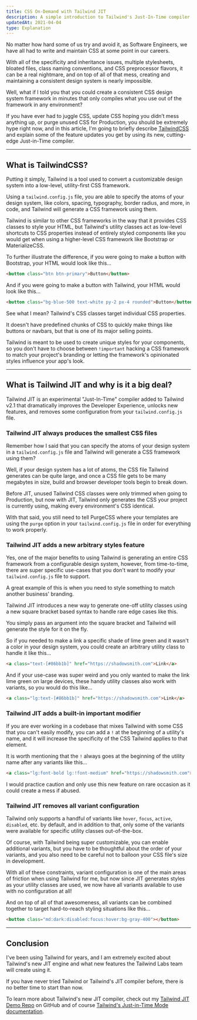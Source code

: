 ```yaml
---
title: CSS On-Demand with Tailwind JIT
description: A simple introduction to Tailwind's Just-In-Time compiler.
updatedAt: 2021-04-04
type: Explanation
---
```


No matter how hard some of us try and avoid it, as Software Engineers, we have all had to write and maintain CSS at some point in our careers.

With all of the specificity and inheritance issues, multiple stylesheets, bloated files, class naming conventions, and CSS preprocessor flavors, it can be a real nightmare, and on top of all of that mess, creating and maintaining a consistent design system is nearly impossible.

Well, what if I told you that you could create a consistent CSS design system framework in minutes that only compiles what you use out of the framework in any environment?

If you have ever had to juggle CSS, update CSS hoping you didn’t mess anything up, or purge unused CSS for Production, you should be extremely hype right now, and in this article, I'm going to briefly describe [TailwindCSS](https://tailwindcss.com) and explain some of the feature updates you get by using its new, cutting-edge Just-in-Time compiler.

---

## What is TailwindCSS?

Putting it simply, Tailwind is a tool used to convert a customizable design system into a low-level, utility-first CSS framework.

Using a `tailwind.config.js` file, you are able to specify the atoms of your design system, like colors, spacing, typography, border radius, and more, in code, and Tailwind will generate a CSS framework using them.

Tailwind is similar to other CSS frameworks in the way that it provides CSS classes to style your HTML, but Tailwind's utility classes act as low-level shortcuts to CSS properties instead of entirely styled components like you would get when using a higher-level CSS framework like Bootstrap or MaterializeCSS.

To further illustrate the difference, if you were going to make a button with Bootstrap, your HTML would look like this...

```html
<button class="btn btn-primary">Button</button>
```

And if you were going to make a button with Tailwind, your HTML would look like this...

```html
<button class="bg-blue-500 text-white py-2 px-4 rounded">Button</button>
```

See what I mean? Tailwind's CSS classes target individual CSS properties.

It doesn't have predefined chunks of CSS to quickly make things like buttons or navbars, but that is one of its major selling points.

Tailwind is meant to be used to create unique styles for your components, so you don't have to choose between `!important` hacking a CSS framework to match your project's branding or letting the framework's opinionated styles influence your app's look.

---

## What is Tailwind JIT and why is it a big deal?

Tailwind JIT is an experimental "Just-In-Time" compiler added to Tailwind v2.1 that dramatically improves the Developer Experience, unlocks new features, and removes some configuration from your `tailwind.config.js` file.

### Tailwind JIT always produces the smallest CSS files

Remember how I said that you can specify the atoms of your design system in a `tailwind.config.js` file and Tailwind will generate a CSS framework using them?

Well, if your design system has a lot of atoms, the CSS file Tailwind generates can be quite large, and once a CSS file gets to be many megabytes in size, build and browser developer tools begin to break down.

Before JIT, unused Tailwind CSS classes were only trimmed when going to Production, but now with JIT, Tailwind only generates the CSS your project is currently using, making every environment's CSS identical.

With that said, you still need to tell PurgeCSS where your templates are using the `purge` option in your `tailwind.config.js` file in order for everything to work properly.

### Tailwind JIT adds a new arbitrary styles feature

Yes, one of the major benefits to using Tailwind is generating an entire CSS framework from a configurable design system, however, from time-to-time, there are super specific use-cases that you don't want to modify your `tailwind.config.js` file to support.

A great example of this is when you need to style something to match another business' branding.

Tailwind JIT introduces a new way to generate one-off utility classes using a new square bracket based syntax to handle rare edge cases like this.

You simply pass an argument into the square bracket and Tailwind will generate the style for it on the fly.

So if you needed to make a link a specific shade of lime green and it wasn't a color in your design system, you could create an arbitrary utility class to handle it like this...

```html
<a class="text-[#86bb1b]" href="https://shadowsmith.com">Link</a>
```

And if your use-case was super weird and you only wanted to make the link lime green on large devices, these handy utility classes also work with variants, so you would do this like...

```html
<a class="lg:text-[#86bb1b]" href="https://shadowsmith.com">Link</a>
```

### Tailwind JIT adds a built-in important modifier

If you are ever working in a codebase that mixes Tailwind with some CSS that you can't easily modify, you can add a `!` at the beginning of a utility's name, and it will increase the specificity of the CSS Tailwind applies to that element.

It is worth mentioning that the `!` always goes at the beginning of the utility name after any variants like this...

```html
<a class="lg:font-bold lg:!font-medium" href="https://shadowsmith.com">Link</a>
```

I would practice caution and only use this new feature on rare occasion as it could create a mess if abused.

### Tailwind JIT removes all variant configuration

Tailwind only supports a handful of variants like `hover`, `focus`, `active`, `disabled`, etc. by default, and in addition to that, only some of the variants were available for specific utility classes out-of-the-box.

Of course, with Tailwind being super customizable, you can enable additional variants, but you have to be thoughtful about the order of your variants, and you also need to be careful not to balloon your CSS file's size in development.

With all of these constraints, variant configuration is one of the main areas of friction when using Tailwind for me, but now since JIT generates styles as your utility classes are used, we now have all variants available to use with no configuration at all!

And on top of all of that awesomeness, all variants can be combined together to target hard-to-reach styling situations like this...

```html
<button class="md:dark:disabled:focus:hover:bg-gray-400"></button>
```

---

## Conclusion

I've been using Tailwind for years, and I am extremely excited about Tailwind's new JIT engine and what new features the Tailwind Labs team will create using it.

If you have never tried Tailwind or Tailwind's JIT compiler before, there is no better time to start than now.

To learn more about Tailwind's new JIT compiler, check out my [Tailwind JIT Demo Repo](https://github.com/heyshadowsmith/tailwind-jit-demo) on GitHub and of course [Tailwind's Just-in-Time Mode documentation](https://tailwindcss.com/docs/just-in-time-mode).
